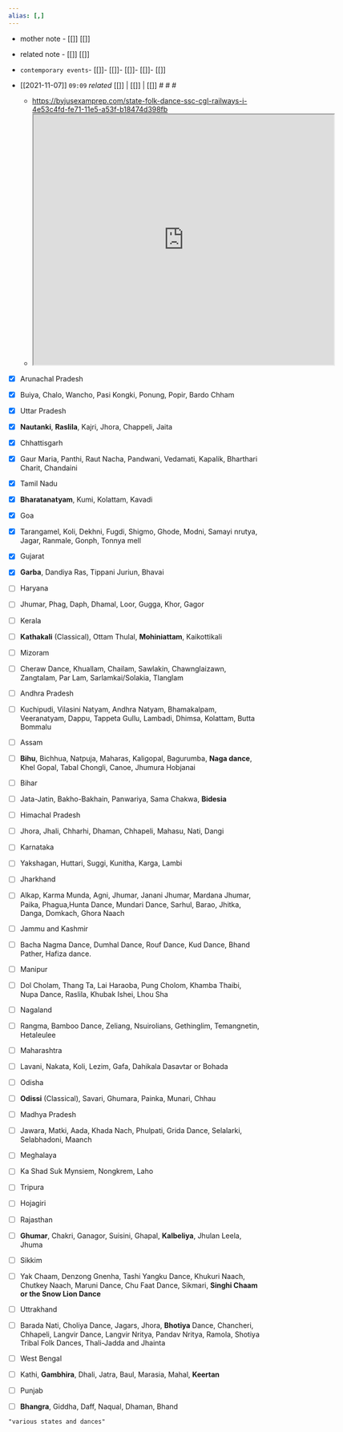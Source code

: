 ```yaml
---
alias: [,]
---
```

- mother note - [[]] [[]]
- related note - [[]] [[]]
- `contemporary events`- [[]]- [[]]- [[]]- [[]]- [[]]

- [[2021-11-07]]  `09:09` _related_ [[]] | [[]] | [[]] # # #
	- https://byjusexamprep.com/state-folk-dance-ssc-cgl-railways-i-4e53c4fd-fe71-11e5-a53f-b18474d398fb
	- <iframe src="https://byjusexamprep.com/state-folk-dance-ssc-cgl-railways-i-4e53c4fd-fe71-11e5-a53f-b18474d398fb" width="600" height="500" ></iframe>

- [x] Arunachal Pradesh
- [x] Buiya, Chalo, Wancho, Pasi Kongki, Ponung, Popir, Bardo Chham

- [x] Uttar Pradesh
- [x] **Nautanki**, **Raslila**, Kajri, Jhora, Chappeli, Jaita

- [x] Chhattisgarh
- [x] Gaur Maria, Panthi, Raut Nacha, Pandwani, Vedamati, Kapalik, Bharthari Charit, Chandaini

- [x] Tamil Nadu
- [x] **Bharatanatyam**, Kumi, Kolattam, Kavadi

- [x] Goa
- [x] Tarangamel, Koli, Dekhni, Fugdi, Shigmo, Ghode, Modni, Samayi nrutya, Jagar, Ranmale, Gonph, Tonnya mell

- [x] Gujarat
- [x] **Garba**, Dandiya Ras, Tippani Juriun, Bhavai

- [ ] Haryana
- [ ] Jhumar, Phag, Daph, Dhamal, Loor, Gugga, Khor, Gagor

- [ ] Kerala
- [ ] **Kathakali** (Classical), Ottam Thulal, **Mohiniattam**, Kaikottikali

- [ ] Mizoram
- [ ] Cheraw Dance, Khuallam, Chailam, Sawlakin, Chawnglaizawn, Zangtalam, Par Lam, Sarlamkai/Solakia, Tlanglam

- [ ] Andhra Pradesh	
- [ ] Kuchipudi, Vilasini Natyam, Andhra Natyam, Bhamakalpam, Veeranatyam, Dappu, Tappeta Gullu, Lambadi, Dhimsa, Kolattam, Butta Bommalu 

- [ ] Assam
- [ ] **Bihu**, Bichhua, Natpuja, Maharas, Kaligopal, Bagurumba, **Naga dance**, Khel Gopal, Tabal Chongli, Canoe, Jhumura Hobjanai

- [ ] Bihar
- [ ] Jata-Jatin, Bakho-Bakhain, Panwariya, Sama Chakwa, **Bidesia**
 
 - [ ] Himachal Pradesh
 - [ ] Jhora, Jhali, Chharhi, Dhaman, Chhapeli, Mahasu, Nati, Dangi

- [ ] Karnataka
- [ ] Yakshagan, Huttari, Suggi, Kunitha, Karga, Lambi

- [ ] Jharkhand
- [ ] Alkap, Karma Munda, Agni, Jhumar, Janani Jhumar, Mardana Jhumar, Paika, Phagua,Hunta Dance, Mundari Dance, Sarhul, Barao, Jhitka, Danga, Domkach, Ghora Naach

- [ ] Jammu and Kashmir
- [ ] Bacha Nagma Dance, Dumhal Dance, Rouf Dance, Kud Dance, Bhand Pather, Hafiza dance.

- [ ] Manipur
- [ ] Dol Cholam, Thang Ta, Lai Haraoba, Pung Cholom, Khamba Thaibi, Nupa Dance, Raslila, Khubak Ishei, Lhou Sha

- [ ] Nagaland
- [ ] Rangma, Bamboo Dance, Zeliang, Nsuirolians, Gethinglim, Temangnetin, Hetaleulee
 
 - [ ] Maharashtra
 - [ ] Lavani, Nakata, Koli, Lezim, Gafa, Dahikala Dasavtar or Bohada
 
 - [ ] Odisha
 - [ ] **Odissi** (Classical), Savari, Ghumara, Painka, Munari, Chhau

- [ ] Madhya Pradesh	
- [ ] Jawara, Matki, Aada, Khada Nach, Phulpati, Grida Dance, Selalarki, Selabhadoni, Maanch 

- [ ] Meghalaya
- [ ] Ka Shad Suk Mynsiem, Nongkrem, Laho

- [ ] Tripura
- [ ] Hojagiri

- [ ] Rajasthan
- [ ] **Ghumar**, Chakri, Ganagor, Suisini, Ghapal, **Kalbeliya**, Jhulan Leela, Jhuma

- [ ] Sikkim
- [ ] Yak Chaam, Denzong Gnenha, Tashi Yangku Dance, Khukuri Naach, Chutkey Naach, Maruni Dance, Chu Faat Dance, Sikmari, **Singhi Chaam or the Snow Lion Dance**

- [ ] Uttrakhand
- [ ] Barada Nati, Choliya Dance, Jagars, Jhora, **Bhotiya** Dance, Chancheri, Chhapeli, Langvir Dance, Langvir Nritya, Pandav Nritya, Ramola, Shotiya Tribal Folk Dances, Thali-Jadda and Jhainta

- [ ] West Bengal
- [ ] Kathi, **Gambhira**, Dhali, Jatra, Baul, Marasia, Mahal, **Keertan**

- [ ] Punjab
- [ ] **Bhangra**, Giddha, Daff,  Naqual, Dhaman, Bhand


```query
"various states and dances"
```